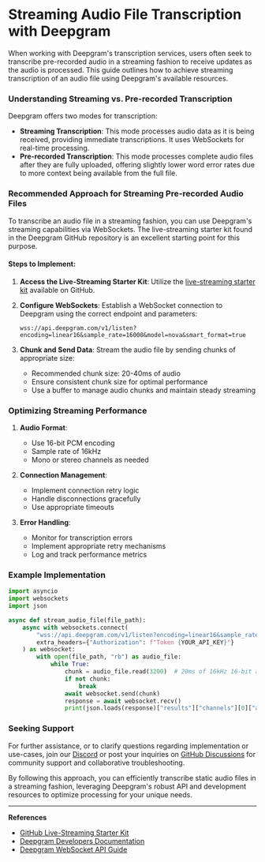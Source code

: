 # Streaming Audio File Transcription with Deepgram

When working with Deepgram's transcription services, users often seek to transcribe pre-recorded audio in a streaming fashion to receive updates as the audio is processed. This guide outlines how to achieve streaming transcription of an audio file using Deepgram's available resources.

### Understanding Streaming vs. Pre-recorded Transcription
Deepgram offers two modes for transcription:
- **Streaming Transcription**: This mode processes audio data as it is being received, providing immediate transcriptions. It uses WebSockets for real-time processing.
- **Pre-recorded Transcription**: This mode processes complete audio files after they are fully uploaded, offering slightly lower word error rates due to more context being available from the full file.

### Recommended Approach for Streaming Pre-recorded Audio Files
To transcribe an audio file in a streaming fashion, you can use Deepgram's streaming capabilities via WebSockets. The live-streaming starter kit found in the Deepgram GitHub repository is an excellent starting point for this purpose.

#### Steps to Implement:
1. **Access the Live-Streaming Starter Kit**: Utilize the [live-streaming starter kit](https://github.com/deepgram/live-streaming-starter-kit) available on GitHub.

2. **Configure WebSockets**: Establish a WebSocket connection to Deepgram using the correct endpoint and parameters:
   ```
   wss://api.deepgram.com/v1/listen?encoding=linear16&sample_rate=16000&model=nova&smart_format=true
   ```

3. **Chunk and Send Data**: Stream the audio file by sending chunks of appropriate size:
   - Recommended chunk size: 20-40ms of audio
   - Ensure consistent chunk size for optimal performance
   - Use a buffer to manage audio chunks and maintain steady streaming

### Optimizing Streaming Performance

1. **Audio Format**:
   - Use 16-bit PCM encoding
   - Sample rate of 16kHz
   - Mono or stereo channels as needed

2. **Connection Management**:
   - Implement connection retry logic
   - Handle disconnections gracefully
   - Use appropriate timeouts

3. **Error Handling**:
   - Monitor for transcription errors
   - Implement appropriate retry mechanisms
   - Log and track performance metrics

### Example Implementation

```python
import asyncio
import websockets
import json

async def stream_audio_file(file_path):
    async with websockets.connect(
        "wss://api.deepgram.com/v1/listen?encoding=linear16&sample_rate=16000&model=nova&smart_format=true",
        extra_headers={"Authorization": f"Token {YOUR_API_KEY}"}
    ) as websocket:
        with open(file_path, "rb") as audio_file:
            while True:
                chunk = audio_file.read(3200)  # 20ms of 16kHz 16-bit audio
                if not chunk:
                    break
                await websocket.send(chunk)
                response = await websocket.recv()
                print(json.loads(response)["results"]["channels"][0]["alternatives"][0]["transcript"])
```

### Seeking Support
For further assistance, or to clarify questions regarding implementation or use-cases, join our [Discord](https://discord.gg/deepgram) or post your inquiries on [GitHub Discussions](https://github.com/orgs/deepgram/discussions) for community support and collaborative troubleshooting.

By following this approach, you can efficiently transcribe static audio files in a streaming fashion, leveraging Deepgram's robust API and development resources to optimize processing for your unique needs. 

---

**References**
- [GitHub Live-Streaming Starter Kit](https://github.com/deepgram/live-streaming-starter-kit)
- [Deepgram Developers Documentation](https://developers.deepgram.com/docs/getting-started-with-live-streaming-audio)
- [Deepgram WebSocket API Guide](https://developers.deepgram.com/docs/websocket-api)